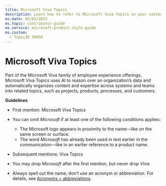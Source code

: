 ```yaml
---
title: Microsoft Viva Topics
description: Learn how to refer to Microsoft Viva Topics in your content.
ms.date: 05/03/2023
ms.topic: contributor-guide
ms.service: microsoft-product-style-guide
ms.custom:
  - TopicID 56659
---
```



# Microsoft Viva Topics

Part of the Microsoft Viva family of employee experience offerings, Microsoft Viva Topics uses AI to reason over an organization’s data and automatically organizes content and expertise across systems and teams into related topics, such as projects, products, processes, and customers.

**Guidelines**

- First mention: Microsoft Viva Topics
- You can omit *Microsoft* if at least one of the following conditions applies:
  - The Microsoft logo appears in proximity to the name—like on the same screen or surface.
  - The word *Microsoft* has already been used in text earlier in the communication—like in an earlier reference to a product name.

- Subsequent mentions: Viva Topics
- You may drop *Microsoft* after the first mention, but never drop *Viva*.
- Always spell out the name; don’t use an acronym or abbreviation. For details, see [Acronyms + abbreviations](~\abbreviations-and-acronyms.md).

